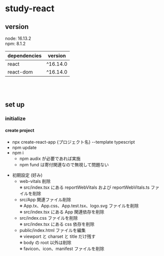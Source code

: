 # study-react

## version

node: 16.13.2  
npm: 8.1.2

| dependencies           | version  |
| ---------------------- | -------- |
| react                  | ^16.14.0 |
| react-dom              | ^16.14.0 |

<br><br>

## set up

### initialize

#### create project

- npx create-react-app {プロジェクト名} --template typescript
- npm update
- npm i
  - npm audix が必要であれば実施
  - npm fund は寄付関連なので無視して問題ない

* 初期設定 (好み)
  - web-vitals 削除  
    ※ src/index.tsx にある reportWebVitals および reportWebVitals.ts ファイルを削除
  - src/App 関連ファイル削除  
    ※ App.tx、App.css、App.test.tsx、logo.svg ファイルを削除  
    ※ src/index.tsx にある App 関連依存を削除
  - src/index.css ファイルを削除  
    ※ src/index.tsx にある css 依存を削除
  - public/index.html ファイルを編集  
    ※ viewport と charset と title だけ残す  
    ※ body の root 以外は削除  
    ※ favicon、icon、manifest ファイルを削除
